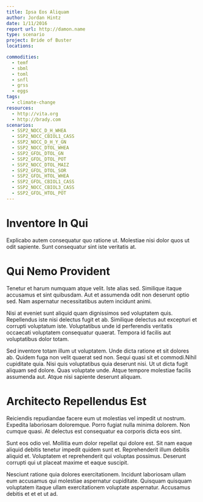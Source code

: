 ```yaml
---
title: Ipsa Eos Aliquam
author: Jordan Hintz
date: 1/11/2016
report url: http://damon.name
type: scenario
project: Bride of Buster
locations:

commodities:
  - temf
  - sbml
  - toml
  - snfl
  - grss
  - eggs
tags:
  - climate-change
resources:
  - http://vita.org
  - http://brady.com
scenarios:
  - SSP2_NOCC_D_H_WHEA
  - SSP2_NOCC_CBIOL1_CASS
  - SSP2_NOCC_D_H_Y_GN
  - SSP2_NOCC_DTOL_WHEA
  - SSP2_GFDL_DTOL_GN
  - SSP2_GFDL_DTOL_POT
  - SSP2_NOCC_DTOL_MAIZ
  - SSP2_GFDL_DTOL_SOR
  - SSP2_GFDL_HTOL_WHEA
  - SSP2_GFDL_CBIOL1_CASS
  - SSP2_NOCC_CBIOL3_CASS
  - SSP2_GFDL_HTOL_POT
---
```

# Inventore In Qui
Explicabo autem consequatur quo ratione ut. Molestiae nisi dolor quos ut odit sapiente. Sunt consequatur sint iste veritatis at.

# Qui Nemo Provident
Tenetur et harum numquam atque velit. Iste alias sed. Similique itaque accusamus et sint quibusdam. Aut et assumenda odit non deserunt optio sed. Nam aspernatur necessitatibus autem incidunt animi.
 Nisi at eveniet sunt aliquid quam dignissimos sed voluptatem quis. Repellendus iste nisi delectus fugit et ab. Similique delectus aut excepturi et corrupti voluptatum iste. Voluptatibus unde id perferendis veritatis occaecati voluptatem consequatur quaerat. Tempora id facilis aut voluptatibus dolor totam.
 Sed inventore totam illum ut voluptatem. Unde dicta ratione et sit dolores ab. Quidem fuga non velit quaerat sed non. Sequi quasi sit et commodi.Nihil cupiditate quia. Nisi quis voluptatibus quia deserunt nisi. Ut ut dicta fugit aliquam sed dolore. Quas voluptate unde. Atque tempore molestiae facilis assumenda aut. Atque nisi sapiente deserunt aliquam.

# Architecto Repellendus Est
Reiciendis repudiandae facere eum ut molestias vel impedit ut nostrum. Expedita laboriosam doloremque. Porro fugiat nulla minima dolorem. Non cumque quasi. At delectus est consequatur ea corporis dicta eos sint.
 Sunt eos odio vel. Mollitia eum dolor repellat qui dolore est. Sit nam eaque aliquid debitis tenetur impedit quidem sunt et. Reprehenderit illum debitis aliquid et. Voluptatem et reprehenderit qui voluptas possimus. Deserunt corrupti qui ut placeat maxime et eaque suscipit.
 Nesciunt ratione quia dolores exercitationem. Incidunt laboriosam ullam eum accusamus qui molestiae aspernatur cupiditate. Quisquam quisquam voluptatem itaque ullam exercitationem voluptate aspernatur. Accusamus debitis et et et ut ad.
